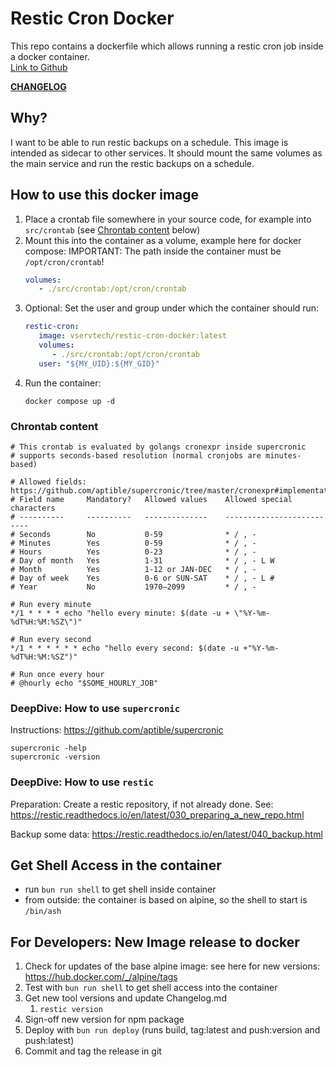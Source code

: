 # Restic Cron Docker

This repo contains a dockerfile which allows running a restic cron job inside a
docker container.\
[Link to Github](https://github.com/vservtech/restic-cron-docker)

**[CHANGELOG](https://github.com/vservtech/restic-cron-docker/blob/main/CHANGELOG.md)**

## Why?

I want to be able to run restic backups on a schedule. This image is intended as
sidecar to other services. It should mount the same volumes as the main service
and run the restic backups on a schedule.

## How to use this docker image

1. Place a crontab file somewhere in your source code, for example into
   `src/crontab` (see [Chrontab content](#chrontab-content) below)
2. Mount this into the container as a volume, example here for docker compose:
   IMPORTANT: The path inside the container must be `/opt/cron/crontab`!
   ```yaml
   volumes:
      - ./src/crontab:/opt/cron/crontab
   ```
3. Optional: Set the user and group under which the container should run:
   ```yaml
   restic-cron:
      image: vservtech/restic-cron-docker:latest
      volumes:
         - ./src/crontab:/opt/cron/crontab
      user: "${MY_UID}:${MY_GID}"
   ```
4. Run the container:
   ```shell
   docker compose up -d
   ```

### Chrontab content

```
# This crontab is evaluated by golangs cronexpr inside supercronic
# supports seconds-based resolution (normal cronjobs are minutes-based)

# Allowed fields: https://github.com/aptible/supercronic/tree/master/cronexpr#implementation
# Field name     Mandatory?   Allowed values    Allowed special characters
# ----------     ----------   --------------    --------------------------
# Seconds        No           0-59              * / , -
# Minutes        Yes          0-59              * / , -
# Hours          Yes          0-23              * / , -
# Day of month   Yes          1-31              * / , - L W
# Month          Yes          1-12 or JAN-DEC   * / , -
# Day of week    Yes          0-6 or SUN-SAT    * / , - L #
# Year           No           1970–2099         * / , -

# Run every minute
*/1 * * * * echo "hello every minute: $(date -u + \"%Y-%m-%dT%H:%M:%SZ\")"

# Run every second
*/1 * * * * * * echo "hello every second: $(date -u +"%Y-%m-%dT%H:%M:%SZ")"

# Run once every hour
# @hourly echo "$SOME_HOURLY_JOB"
```

### DeepDive: How to use `supercronic`

Instructions: https://github.com/aptible/supercronic

```shell
supercronic -help
supercronic -version
```

### DeepDive: How to use `restic`

Preparation: Create a restic repository, if not already done. See:
https://restic.readthedocs.io/en/latest/030_preparing_a_new_repo.html

Backup some data: https://restic.readthedocs.io/en/latest/040_backup.html

## Get Shell Access in the container

- run `bun run shell` to get shell inside container
- from outside: the container is based on alpine, so the shell to start is
  `/bin/ash`

## For Developers: New Image release to docker

1. Check for updates of the base alpine image: see here for new versions:
   https://hub.docker.com/_/alpine/tags
2. Test with `bun run shell` to get shell access into the container
3. Get new tool versions and update Changelog.md
   1. `restic version`
4. Sign-off new version for npm package
5. Deploy with `bun run deploy` (runs build, tag:latest and push:version and
   push:latest)
6. Commit and tag the release in git
